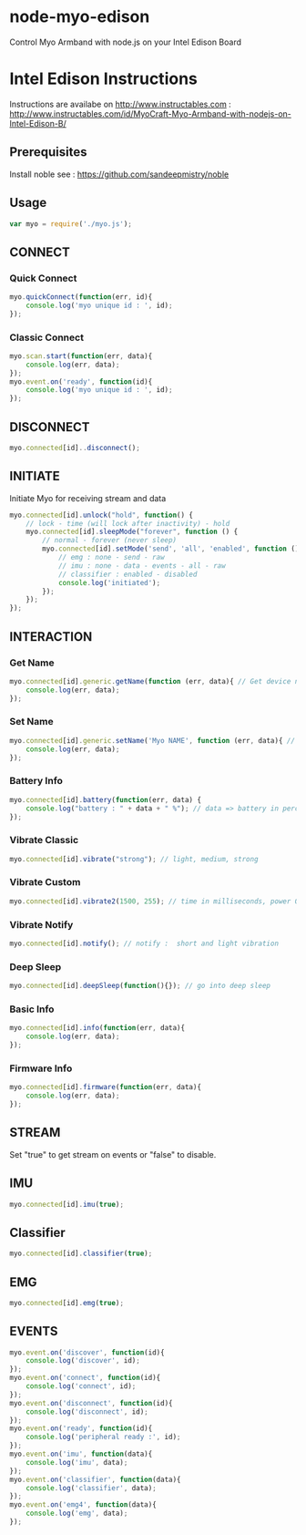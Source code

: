 # node-myo-edison
Control Myo Armband with node.js on your Intel Edison Board

# Intel Edison Instructions
Instructions are availabe on http://www.instructables.com :
http://www.instructables.com/id/MyoCraft-Myo-Armband-with-nodejs-on-Intel-Edison-B/


## Prerequisites
Install noble
see : https://github.com/sandeepmistry/noble

## Usage
```javascript
var myo = require('./myo.js');
```

## CONNECT

### Quick Connect
```javascript
myo.quickConnect(function(err, id){
    console.log('myo unique id : ', id);
});
```

### Classic Connect
```javascript
myo.scan.start(function(err, data){
    console.log(err, data);
});
myo.event.on('ready', function(id){
    console.log('myo unique id : ', id);
});
```

## DISCONNECT
```javascript
myo.connected[id]..disconnect();
```

## INITIATE

Initiate Myo for receiving stream and data
```javascript
myo.connected[id].unlock("hold", function() {
    // lock - time (will lock after inactivity) - hold
    myo.connected[id].sleepMode("forever", function () {
        // normal - forever (never sleep)
        myo.connected[id].setMode('send', 'all', 'enabled', function () {
            // emg : none - send - raw
            // imu : none - data - events - all - raw
            // classifier : enabled - disabled
            console.log('initiated');
        });
    });
});    
```

## INTERACTION

### Get Name
```javascript
myo.connected[id].generic.getName(function (err, data){ // Get device name
    console.log(err, data);
});
```
### Set Name
```javascript
myo.connected[id].generic.setName('Myo NAME', function (err, data){ // Set device name
    console.log(err, data);
});
```
### Battery Info
```javascript
myo.connected[id].battery(function(err, data) {
    console.log("battery : " + data + " %"); // data => battery in percent
});
```
### Vibrate Classic
```javascript
myo.connected[id].vibrate("strong"); // light, medium, strong
```
### Vibrate Custom
```javascript
myo.connected[id].vibrate2(1500, 255); // time in milliseconds, power 0 - 255
```
### Vibrate Notify
```javascript
myo.connected[id].notify(); // notify :  short and light vibration
```
### Deep Sleep
```javascript
myo.connected[id].deepSleep(function(){}); // go into deep sleep
```
### Basic Info
```javascript
myo.connected[id].info(function(err, data){
    console.log(err, data);
});
```
### Firmware Info
```javascript
myo.connected[id].firmware(function(err, data){
    console.log(err, data);
});
```

## STREAM

Set "true" to get stream on events or "false" to disable.

## IMU
```javascript
myo.connected[id].imu(true);
```
## Classifier
```javascript
myo.connected[id].classifier(true);
```
## EMG
```javascript
myo.connected[id].emg(true);
```

## EVENTS
```javascript
myo.event.on('discover', function(id){
    console.log('discover', id);
});
myo.event.on('connect', function(id){
    console.log('connect', id);
});
myo.event.on('disconnect', function(id){
    console.log('disconnect', id);
});
myo.event.on('ready', function(id){
    console.log('peripheral ready :', id);
});
myo.event.on('imu', function(data){
    console.log('imu', data);
});
myo.event.on('classifier', function(data){
    console.log('classifier', data);
});
myo.event.on('emg4', function(data){
    console.log('emg', data);
});
```
